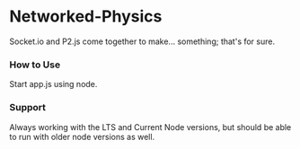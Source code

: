 # Networked-Physics
Socket.io and P2.js come together to make... something; that's for sure.

### How to Use
Start app.js using node.

### Support
Always working with the LTS and Current Node versions, but should be able to run with older node versions as well.